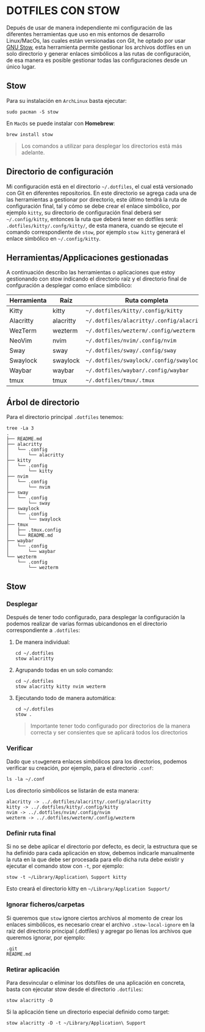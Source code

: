 # DOTFILES CON STOW

Depués de usar de manera independiente mi configuración de las diferentes herramientas que uso en mis entornos de desarrollo Linux/MacOs, las cuales están versionadas con Git, he optado por usar [GNU Stow](https://www.gnu.org/software/stow/), esta herramienta permite gestionar los archivos dotfiles en un solo directorio y generar enlaces simbólicos a las rutas de configuración, de esa manera es posible gestionar todas las configuraciones desde un único lugar.

## Stow

Para su instalación en `ArchLinux` basta ejecutar:

```shell
sudo pacman -S stow
```

En `MacOs` se puede instalar con **Homebrew**:

```shell
brew install stow
```

> Los comandos a utilizar para desplegar los directorios está más adelante.

## Directorio de configuración

Mi configuración está en el directorio `~/.dotfiles`, el cual está versionado con Git en diferentes repositorios. En este directorio se agrega cada una de las herramientas a gestionar por directorio, este último tendrá la ruta de configuración final, tal y cómo se debe crear el enlace simbólico, por ejemplo `kitty`, su directorio de configuración final deberá ser `~/.config/kitty`, entonces la ruta que deberá tener en dotfiles será: `.dotfiles/kitty/.confg/kitty/`, de esta manera, cuando se ejecute el comando correspondiente de `stow`, por ejemplo `stow kitty` generará el enlace simbólico en `~/.config/kitty`.

## Herramientas/Applicaciones gestionadas

A continuación describo las herramientas o aplicaciones que estoy gestionando con stow indicando el directorio raíz y el directorio final de confguración a desplegar como enlace simbólico:

| Herramienta | Raíz      | Ruta completa                             | Directorio final      |
| ----------- | --------- | ----------------------------------------- | --------------------- |
| Kitty       | kitty     | `~/.dotfiles/kitty/.config/kitty`         | `~/.config/kitty`     |
| Alacritty   | alacritty | `~/.dotfiles/alacritty/.config/alacritty` | `~/.config/alacritty` |
| WezTerm     | wezterm   | `~/.dotfiles/wezterm/.config/wezterm`     | `~/.config/wezterm`   |
| NeoVim      | nvim      | `~/.dotfiles/nvim/.config/nvim`           | `~/.config/nvim`      |
| Sway        | sway      | `~/.dotfiles/sway/.config/sway`           | `~/.config/sway`      |
| Swaylock    | swaylock  | `~/.dotfiles/swaylock/.config/swaylock`   | `~/.config/swaylock`  |
| Waybar      | waybar    | `~/.dotfiles/waybar/.config/waybar`       | `~/.config/waybar`    |
| tmux        | tmux      | `~/.dotfiles/tmux/.tmux`                  | `~/.tmux`             |

## Árbol de directorio

Para el directorio principal `.dotfiles` tenemos:

```shell
tree -La 3
.
├── README.md
├── alacritty
│   └── .config
│       └── alacritty
├── kitty
│   └── .config
│       └── kitty
├── nvim
│   └── .config
│       └── nvim
├── sway
│   └── .config
│       └── sway
├── swaylock
│   └── .config
│       └── swaylock
├── tmux
│   ├── .tmux.config
│   └── README.md
├── waybar
│   └── .config
│       └── waybar
└── wezterm
    └── .config
        └── wezterm
```

## Stow

### Desplegar

Después de tener todo configurado, para desplegar la configuración la podemos realizar de varias formas ubicandonos en el directorio correspondiente a `.dotfiles`:

1. De manera individual:
   
   ```shell
   cd ~/.dotfiles
   stow alacritty
   ```

2. Agrupando todas en un solo comando:
   
   ```shell
   cd ~/.dotfiles
   stow alacritty kitty nvim wezterm
   ```

3. Ejecutando todo de manera automática:
   
   ```shell
   cd ~/.dotfiles
   stow .
   ```
   
   > Importante tener todo configurado por directorios de la manera correcta y ser consientes que se aplicará todos los directorios 

### Verificar

Dado que `stow`genera enlaces simbólicos para los directorios, podemos verificar su creación, por ejemplo, para el directorio `.conf`:

```shell
ls -la ~/.conf
```

Los directorio simbólicos se listarán de esta manera:

```shell
alacritty -> ../.dotfiles/alacritty/.config/alacritty
kitty -> ../.dotfiles/kitty/.config/kitty
nvim -> ../.dotfiles/nvim/.config/nvim
wezterm -> ../.dotfiles/wezterm/.config/wezterm
```

### Definir ruta final

Si no se debe aplicar el directorio por defecto, es decir, la estructura que se ha definido para cada aplicación en stow, debemos indicarle manualmente la ruta en la que debe ser procesada para ello dicha ruta debe existir y ejecutar el comando stow con `-t`, por ejemplo:

```shell
stow -t ~/Library/Application\ Support kitty
```

Esto creará el directorio kitty en `~/Library/Application Support/`

### Ignorar ficheros/carpetas

Si queremos que `stow` ignore ciertos archivos al momento de crear los enlaces simbólicos, es necesario crear el archivo `.stow-local-ignore` en la raíz del directorio principal (.dotfiles) y agregar po líenas los archivos que queremos ignorar, por ejemplo:

```vim
.git
README.md
```

### Retirar aplicación

Para desvincular o eliminar los dotsfiles de una aplicación en concreta, basta con ejecutar stow desde el directorio `.dotfiles`:

```shell
stow alacritty -D
```

Si la aplicación tiene un directorio especial definido como target:

```shell
stow alacritty -D -t ~/Library/Application\ Support
```
